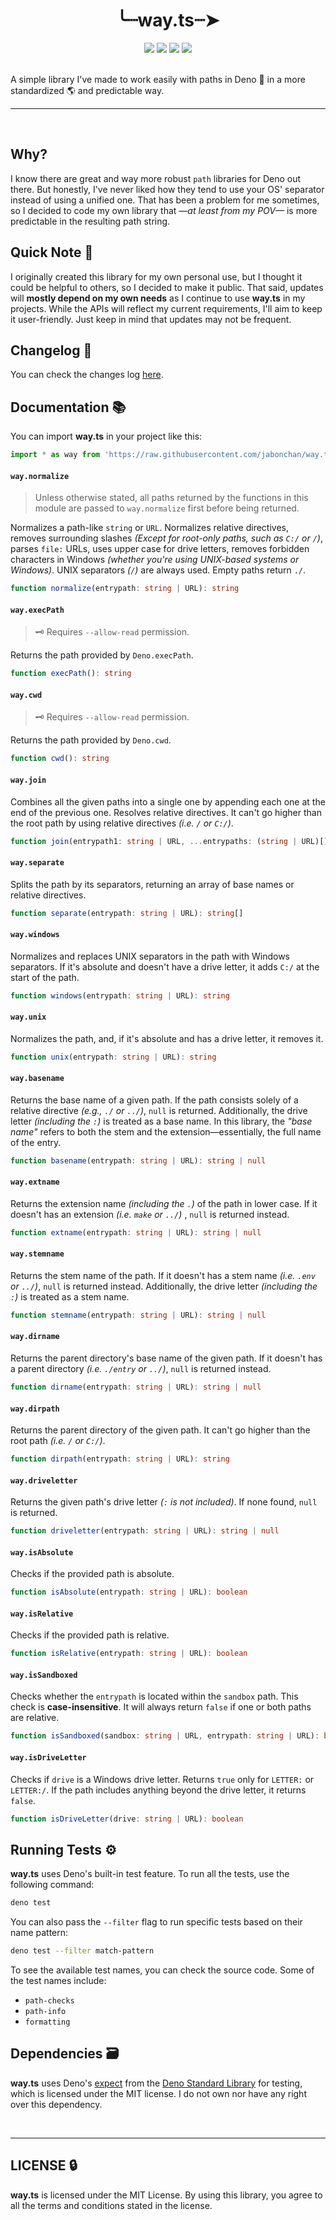 <h1 align="center">╰┈way.ts┈➤</h1>

<div align="center">
  <img src="https://github.com/jabonchan/way.ts/actions/workflows/deno.yml/badge.svg"></img>
  <img src="https://img.shields.io/badge/Tested%20on%20Deno-2.0.0rc.10-blue"></img>
  <img src="https://img.shields.io/badge/way.ts%20Version-nightly-blue"></img>
  <img src="https://img.shields.io/badge/Dependencies-1-yellow"></img>
</div>
<br />

A simple library I've made to work easily with paths in Deno 🦕 in a more standardized 🌎 and predictable way.

<hr /><br />

## Why?

I know there are great and way more robust `path` libraries for Deno out there. But honestly, I've never liked how they tend to use your OS' separator instead of using a unified one. That has been a problem for me sometimes, so I decided to code my own library that *—at least from my POV—* is more predictable in the resulting path string.

## Quick Note 📝

I originally created this library for my own personal use, but I thought it could be helpful to others, so I decided to make it public. That said, updates will **mostly depend on my own needs** as I continue to use **way.ts** in my projects. While the APIs will reflect my current requirements, I'll aim to keep it user-friendly. Just keep in mind that updates may not be frequent.

## Changelog 📰

You can check the changes log [here](./CHANGELOG.md).

## Documentation 📚

You can import **way.ts** in your project like this:
```ts
import * as way from 'https://raw.githubusercontent.com/jabonchan/way.ts/refs/heads/main/mod.ts'
```

#### `way.normalize`
> Unless otherwise stated, all paths returned by the functions in this module are passed to `way.normalize` first before being returned.

Normalizes a path-like `string` or `URL`. Normalizes relative directives, removes surrounding slashes *(Except for root-only paths, such as `C:/` or `/`)*, parses `file:` URLs, uses upper case for drive letters, removes forbidden characters in Windows *(whether you're using UNIX-based systems or Windows)*. UNIX separators *(`/`)* are always used. Empty paths return `./`.
```ts
function normalize(entrypath: string | URL): string
```

#### `way.execPath`
> 🗝️ Requires `--allow-read` permission.

Returns the path provided by `Deno.execPath`.
```ts
function execPath(): string
```

#### `way.cwd`
> 🗝️ Requires `--allow-read` permission.
> 
Returns the path provided by `Deno.cwd`.
```ts
function cwd(): string
```

#### `way.join`
Combines all the given paths into a single one by appending each one at the end of the previous one. Resolves relative directives. It can't go higher than the root path by using relative directives *(i.e. `/` or `C:/`)*.
```ts
function join(entrypath1: string | URL, ...entrypaths: (string | URL)[]): string
```

#### `way.separate`
Splits the path by its separators, returning an array of base names or relative directives.
```ts
function separate(entrypath: string | URL): string[]
```

#### `way.windows`
Normalizes and replaces UNIX separators in the path with Windows separators. If it's absolute and doesn't have a drive letter, it adds `C:/` at the start of the path.
```ts
function windows(entrypath: string | URL): string
```

#### `way.unix`
Normalizes the path, and, if it's absolute and has a drive letter, it removes it.
```ts
function unix(entrypath: string | URL): string
```

#### `way.basename`
Returns the base name of a given path. If the path consists solely of a relative directive *(e.g., `./` or `../`)*, `null` is returned. Additionally, the drive letter *(including the `:`)* is treated as a base name. In this library, the *"base name"* refers to both the stem and the extension—essentially, the full name of the entry.
```ts
function basename(entrypath: string | URL): string | null
```

#### `way.extname`
Returns the extension name *(including the `.`)* of the path in lower case. If it doesn't has an extension *(i.e. `make` or `../`)* , `null` is returned instead.
```ts
function extname(entrypath: string | URL): string | null
```

#### `way.stemname`
Returns the stem name of the path. If it doesn't has a stem name *(i.e. `.env` or `../`)*, `null` is returned instead. Additionally, the drive letter *(including the `:`)* is treated as a stem name.
```ts
function stemname(entrypath: string | URL): string | null
```

#### `way.dirname`
Returns the parent directory's base name of the given path. If it doesn't has a parent directory *(i.e. `./entry` or `../`)*, `null` is returned instead.
```ts
function dirname(entrypath: string | URL): string | null
```

#### `way.dirpath`
Returns the parent directory of the given path. It can't go higher than the root path *(i.e. `/` or `C:/`)*.
```ts
function dirpath(entrypath: string | URL): string
```

#### `way.driveletter`
Returns the given path's drive letter *(`:` is not included)*. If none found, `null` is returned.
```ts
function driveletter(entrypath: string | URL): string | null
```

#### `way.isAbsolute`
Checks if the provided path is absolute.
```ts
function isAbsolute(entrypath: string | URL): boolean
```

#### `way.isRelative`
Checks if the provided path is relative.
```ts
function isRelative(entrypath: string | URL): boolean
```

#### `way.isSandboxed`
Checks whether the `entrypath` is located within the `sandbox` path. This check is **case-insensitive**. It will always return `false` if one or both paths are relative.
```ts
function isSandboxed(sandbox: string | URL, entrypath: string | URL): boolean
```

#### `way.isDriveLetter`
Checks if `drive` is a Windows drive letter. Returns `true` only for `LETTER:` or `LETTER:/`. If the path includes anything beyond the drive letter, it returns `false`.
```ts
function isDriveLetter(drive: string | URL): boolean
```

## Running Tests ⚙️

**way.ts** uses Deno's built-in test feature. To run all the tests, use the following command:
```bash
deno test
```

You can also pass the `--filter` flag to run specific tests based on their name pattern:
```bash
deno test --filter match-pattern
```

To see the available test names, you can check the source code. Some of the test names include:
- `path-checks`
- `path-info`
- `formatting`

## Dependencies 🗃️

**way.ts** uses Deno's [expect](https://jsr.io/@std/expect) from the [Deno Standard Library](https://jsr.io/@std) for testing, which is licensed under the MIT license. I do not own nor have any right over this dependency.

<br /><hr />

## LICENSE 🔒

**way.ts** is licensed under the MIT License. By using this library, you agree to all the terms and conditions stated in the license.
